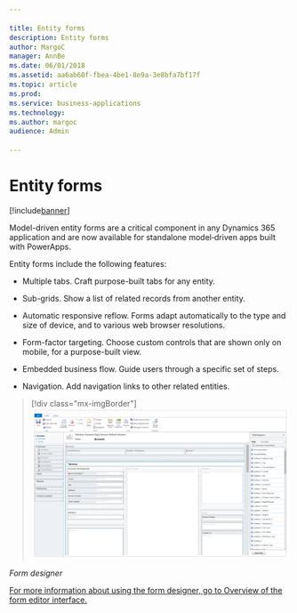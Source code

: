 ```yaml
---

title: Entity forms
description: Entity forms
author: MargoC
manager: AnnBe
ms.date: 06/01/2018
ms.assetid: aa6ab60f-fbea-4be1-8e9a-3e8bfa7bf17f
ms.topic: article
ms.prod: 
ms.service: business-applications
ms.technology: 
ms.author: margoc
audience: Admin

---
```

#  Entity forms 




[!include[banner](../../includes/banner.md)]

Model-driven entity forms are a critical component in any Dynamics 365
application and are now available for standalone model‑driven apps built with
PowerApps.

Entity forms include the following features:

-   Multiple tabs. Craft purpose-built tabs for any entity.

-   Sub-grids. Show a list of related records from another entity.

-   Automatic responsive reflow. Forms adapt automatically to the type and size
    of device, and to various web browser resolutions.

-   Form-factor targeting. Choose custom controls that are shown only on mobile,
    for a purpose-built view.

-   Embedded business flow. Guide users through a specific set of steps.

-   Navigation. Add navigation links to other related entities.

> [!div class="mx-imgBorder"] 
> ![A screenshot of the form designer](media/entity-forms-1.png "A screenshot of the form designer")
<!-- Picture 3 -->


*Form designer*

[For more information about using the form designer, go to Overview of the form
editor
interface.](https://docs.microsoft.com/en-us/dynamics365/customer-engagement/customize/form-editor-user-interface-legacy)


